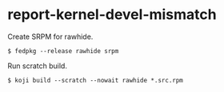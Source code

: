 # report-kernel-devel-mismatch

Create SRPM for rawhide.

```
$ fedpkg --release rawhide srpm
```

Run scratch build.

```
$ koji build --scratch --nowait rawhide *.src.rpm
```
